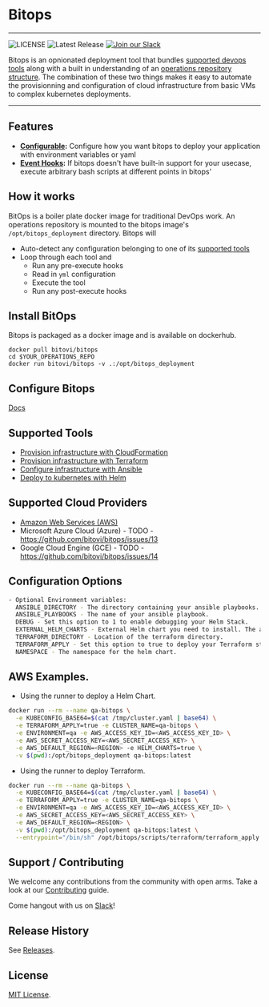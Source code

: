 # Bitops

---------------------

![LICENSE](https://img.shields.io/github/license/bitovi/bitops)
![Latest Release](https://img.shields.io/github/v/release/bitovi/bitops)
[![Join our Slack](https://img.shields.io/badge/slack-join%20chat-611f69.svg)](https://www.bitovi.com/community/slack?utm_source=badge&utm_medium=badge&utm_campaign=pr-badge&utm_content=badge)

Bitops is an opnionated deployment tool that bundles [supported devops tools](#supported-tools) along with a built in understanding of an [operations repository structure](/docs/operations-repo.md). The combination of these two things makes it easy to automate the provisionning and configuration of cloud infrastructure from basic VMs to complex kubernetes deployments.

---------------------

## Features

* **[Configurable](/docs/configuration/configuration-common.md):** Configure how you want bitops to deploy your application with environment variables or yaml
* **[Event Hooks](/docs/operations-repo.md#lifecycle-directories):** If bitops doesn't have built-in support for your usecase, execute arbitrary bash scripts at different points in bitops'

## How it works

BitOps is a boiler plate docker image for traditional DevOps work. An operations repository is mounted to the bitops image's `/opt/bitops_deployment` directory.  Bitops will
* Auto-detect any configuration belonging to one of its [supported tools](#supported-tools)
* Loop through each tool and
  * Run any pre-execute hooks
  * Read in `yml` configuration
  * Execute the tool
  * Run any post-execute hooks

## Install BitOps
Bitops is packaged as a docker image and is available on dockerhub.
```
docker pull bitovi/bitops
cd $YOUR_OPERATIONS_REPO
docker run bitovi/bitops -v .:/opt/bitops_deployment
```

## Configure Bitops
[Docs](/docs/configuration/configuration-common.md)

## Supported Tools
* [Provision infrastructure with CloudFormation](/docs/configuration/configuration-cloudformation.md)
* [Provision infrastructure with Terraform](/docs/configuration/configuration-terraform.md)
* [Configure infrastructure with Ansible](/docs/configuration/configuration-ansible.md)
* [Deploy to kubernetes with Helm](/docs/configuration/configuration-helm.md)

## Supported Cloud Providers

* [Amazon Web Services (AWS)](/docs/configuration/configuration-aws.md)
* Microsoft Azure Cloud (Azure) - TODO - https://github.com/bitovi/bitops/issues/13
* Google Cloud Engine (GCE) - TODO - https://github.com/bitovi/bitops/issues/14

## Configuration Options

```bash
- Optional Environment variables:
  ANSIBLE_DIRECTORY - The directory containing your ansible playbooks.
  ANSIBLE_PLAYBOOKS - The name of your ansible playbook.
  DEBUG - Set this option to 1 to enable debugging your Helm Stack.
  EXTERNAL_HELM_CHARTS - External Helm chart you need to install. The arguments for each repo should be separated a comma. Use the form: <NAME>,<REPO_KEY>,<REPO_URL>.
  TERRAFORM_DIRECTORY - Location of the terraform directory.
  TERRAFORM_APPLY - Set this option to true to deploy your Terraform stack. 
  NAMESPACE - The namespace for the helm chart.


```

## AWS Examples.

- Using the runner to deploy a Helm Chart.

```bash
docker run --rm --name qa-bitops \
  -e KUBECONFIG_BASE64=$(cat /tmp/cluster.yaml | base64) \
  -e TERRAFORM_APPLY=true -e CLUSTER_NAME=qa-bitops \
  -e ENVIRONMENT=qa -e AWS_ACCESS_KEY_ID=<AWS_ACCESS_KEY_ID> \
  -e AWS_SECRET_ACCESS_KEY=<AWS_SECRET_ACCESS_KEY> \
  -e AWS_DEFAULT_REGION=<REGION> -e HELM_CHARTS=true \
  -v $(pwd):/opt/bitops_deployment qa-bitops:latest
```

- Using the runner to deploy Terraform.

```bash
docker run --rm --name qa-bitops \
  -e KUBECONFIG_BASE64=$(cat /tmp/cluster.yaml | base64) \
  -e TERRAFORM_APPLY=true -e CLUSTER_NAME=qa-bitops \
  -e ENVIRONMENT=qa -e AWS_ACCESS_KEY_ID=<AWS_ACCESS_KEY_ID> \
  -e AWS_SECRET_ACCESS_KEY=<AWS_SECRET_ACCESS_KEY> \
  -e AWS_DEFAULT_REGION=<REGION> \
  -v $(pwd):/opt/bitops_deployment qa-bitops:latest \
  --entrypoint="/bin/sh" /opt/bitops/scripts/terraform/terraform_apply.sh
```


## Support / Contributing

We welcome any contributions from the community with open arms. Take a look at our [Contributing](/CONTRIBUTING.md) guide.

Come hangout with us on [Slack](https://www.bitovi.com/community/slack)!

## Release History

See [Releases](https://github.com/bitovi/bitops/releases).

## License

[MIT License](license.md).